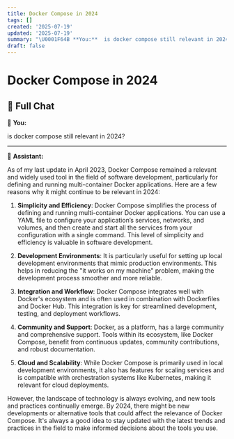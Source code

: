 ```yaml
---
title: Docker Compose in 2024
tags: []
created: '2025-07-19'
updated: '2025-07-19'
summary: "\U0001F64B **You:**  is docker compose still relevant in 2024?"
draft: false
---
```


# Docker Compose in 2024

## 🧠 Full Chat

🙋 **You:**

is docker compose still relevant in 2024?

---

🤖 **Assistant:**

As of my last update in April 2023, Docker Compose remained a relevant and widely used tool in the field of software development, particularly for defining and running multi-container Docker applications. Here are a few reasons why it might continue to be relevant in 2024:

1. **Simplicity and Efficiency**: Docker Compose simplifies the process of defining and running multi-container Docker applications. You can use a YAML file to configure your application’s services, networks, and volumes, and then create and start all the services from your configuration with a single command. This level of simplicity and efficiency is valuable in software development.

2. **Development Environments**: It is particularly useful for setting up local development environments that mimic production environments. This helps in reducing the "it works on my machine" problem, making the development process smoother and more reliable.

3. **Integration and Workflow**: Docker Compose integrates well with Docker's ecosystem and is often used in combination with Dockerfiles and Docker Hub. This integration is key for streamlined development, testing, and deployment workflows.

4. **Community and Support**: Docker, as a platform, has a large community and comprehensive support. Tools within its ecosystem, like Docker Compose, benefit from continuous updates, community contributions, and robust documentation.

5. **Cloud and Scalability**: While Docker Compose is primarily used in local development environments, it also has features for scaling services and is compatible with orchestration systems like Kubernetes, making it relevant for cloud deployments.

However, the landscape of technology is always evolving, and new tools and practices continually emerge. By 2024, there might be new developments or alternative tools that could affect the relevance of Docker Compose. It's always a good idea to stay updated with the latest trends and practices in the field to make informed decisions about the tools you use.